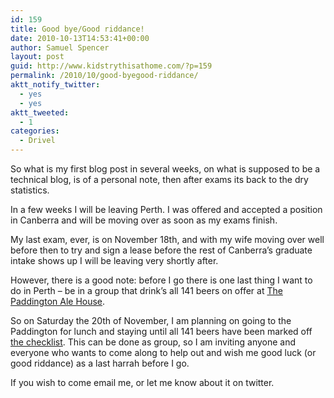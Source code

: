 ```yaml
---
id: 159
title: Good bye/Good riddance!
date: 2010-10-13T14:53:41+00:00
author: Samuel Spencer
layout: post
guid: http://www.kidstrythisathome.com/?p=159
permalink: /2010/10/good-byegood-riddance/
aktt_notify_twitter:
  - yes
  - yes
aktt_tweeted:
  - 1
categories:
  - Drivel
---
```

So what is my first blog post in several weeks, on what is supposed to be a technical blog, is of a personal note, then after exams its back to the dry statistics.

In a few weeks I will be leaving Perth. I was offered and accepted a position in Canberra and will be moving over as soon as my exams finish.

My last exam, ever, is on November 18th, and with my wife moving over well before then to try and sign a lease before the rest of Canberra&#8217;s graduate intake shows up I will be leaving very shortly after.

However, there is a good note: before I go there is one last thing I want to do in Perth &#8211; be in a group that drink&#8217;s all 141 beers on offer at [The Paddington Ale House](http://paddo.com.au/).

So on Saturday the 20th of November, I am planning on going to the Paddington for lunch and staying until all 141 beers have been marked off [the checklist](http://paddo.com.au/promotional/hall-of-fame.pdf). This can be done as group, so I am inviting anyone and everyone who wants to come along to help out and wish me good luck (or good riddance) as a last harrah before I go.

If you wish to come email me, or let me know about it on twitter.